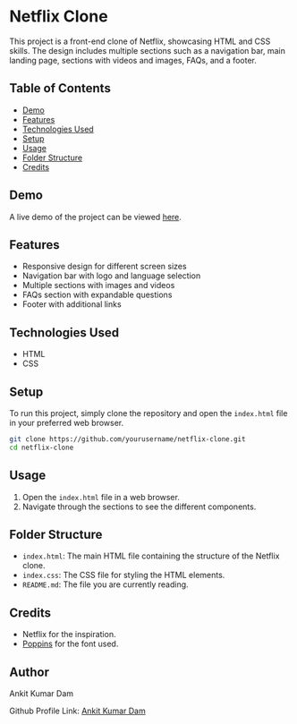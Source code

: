 # Netflix Clone

This project is a front-end clone of Netflix, showcasing HTML and CSS skills. The design includes multiple sections such as a navigation bar, main landing page, sections with videos and images, FAQs, and a footer.

## Table of Contents

- [Demo](#demo)
- [Features](#features)
- [Technologies Used](#technologies-used)
- [Setup](#setup)
- [Usage](#usage)
- [Folder Structure](#folder-structure)
- [Credits](#credits)

## Demo

A live demo of the project can be viewed [here](https://netflix-q3ma-git-main-ankit-kumar-dams-projects.vercel.app/).

## Features

- Responsive design for different screen sizes
- Navigation bar with logo and language selection
- Multiple sections with images and videos
- FAQs section with expandable questions
- Footer with additional links

## Technologies Used

- HTML
- CSS

## Setup

To run this project, simply clone the repository and open the `index.html` file in your preferred web browser.

```bash
git clone https://github.com/yourusername/netflix-clone.git
cd netflix-clone
```

## Usage

1. Open the `index.html` file in a web browser.
2. Navigate through the sections to see the different components.

## Folder Structure


- `index.html`: The main HTML file containing the structure of the Netflix clone.
- `index.css`: The CSS file for styling the HTML elements.
- `README.md`: The file you are currently reading.

## Credits

- Netflix for the inspiration.
- [Poppins](https://fonts.google.com/specimen/Poppins) for the font used.

## Author
Ankit Kumar Dam


Github Profile Link: [Ankit Kumar Dam](https://github.com/myself-ankit18)
